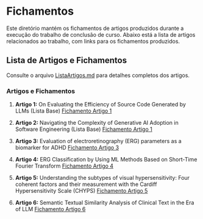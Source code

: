 # Fichamentos

Este diretório mantém os fichamentos de artigos produzidos durante a execução do trabalho de conclusão de curso. Abaixo está a lista de artigos relacionados ao trabalho, com links para os fichamentos produzidos.

## Lista de Artigos e Fichamentos

Consulte o arquivo [ListaArtigos.md](./ListaArtigos.md) para detalhes completos dos artigos.

### Artigos e Fichamentos

1. **Artigo 1:** On Evaluating the Efficiency of Source Code Generated by LLMs (Lista Base) 
   [Fichamento Artigo 1](./LISTA-BASE-78_fichamento-niu-LLMs.md.md)

2. **Artigo 2:** Navigating the Complexity of Generative AI Adoption in Software Engineering (Lista Base) 
   [Fichamento Artigo 1](./LISTA-BASE-76_fichamento-navigating-the-complexity-of-generativ.md)

3. **Artigo 3:** Evaluation of electroretinography (ERG) parameters as a biomarker for ADHD 
   [Fichamento Artigo 3](./fichamento-erg-ADHD.md)

4. **Artigo 4:** ERG Classification by Using ML Methods Based on Short-Time Fourier Transform
   [Fichamento Artigo 4](./fichamento-albasu-erg.md)

5. **Artigo 5:** Understanding the subtypes of visual hypersensitivity: Four coherent factors and their measurement with the Cardiff Hypersensitivity Scale (CHYPS)
   [Fichamento Artigo 5](./fichamento-hypersensitivity.md)

6. **Artigo 6:** Semantic Textual Similarity Analysis of Clinical Text in the Era of LLM
   [Fichamento Artigo 6](./fichamento-feng-llm.md)


